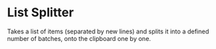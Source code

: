 # List Splitter

Takes a list of items (separated by new lines) and splits it into a defined number of batches, onto the clipboard one by one.
